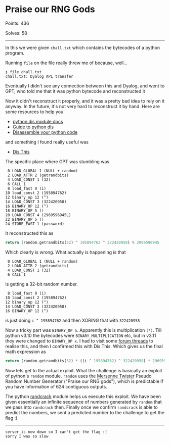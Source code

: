 # Praise our RNG Gods

Points: 436

Solves: 58

---

In this we were given `chall.txt` which contains the bytecodes of a python
program.

Running `file` on the file really threw me of because, well... 

```console 
❯ file chall.txt 
chall.txt: Dyalog APL transfer 
```

Eventually I didn't see any connection between this and Dyalog, and went to
GPT, who told me that it was python bytecode and reconstructed it

Now it didn't reconstruct it properly, and it was a pretty bad idea to rely on it
anyway. In the future, it's not very hard to reconstruct it by hand. Here are some resources to help you
- [python dis module docs](https://docs.python.org/3/library/dis.html)
- [Guide to python dis](https://jss367.github.io/a-guide-to-the-python-disassembler-module.html)
- [Disassemble your python code](https://florian-dahlitz.de/articles/disassemble-your-python-code)

and something I found really useful was 
- [Dis This](https://www.dis-this.com/)

The specific place where GPT was stumbling was 
```
 0 LOAD_GLOBAL 1 (NULL + random)
 2 LOAD_ATTR 2 (getrandbits)
 4 LOAD_CONST 1 (32)
 6 CALL 1
 8 load_fast 0 (i)
10 load_const 2 (195894762)
12 binary_op 12 (^)
14 LOAD_CONST 3 (322420958)
16 BINARY_OP 12 (^)
18 BINARY_OP 5 ()
20 LOAD_CONST 4 (2969596945L)
22 BINARY_OP 5 ()
24 STORE_FAST 1 (password)
```

It reconstructed this as 
```py
return (random.getrandbits(32) ^ 195894762 ^ 322420958) % 2969596945
```

Which clearly is wrong. What actually is happening is that 
```
 0 LOAD_GLOBAL 1 (NULL + random)
 2 LOAD_ATTR 2 (getrandbits)
 4 LOAD_CONST 1 (32)
 6 CALL 1
```

is getting a 32-bit random number. 

```
 8 load_fast 0 (i)
10 load_const 2 (195894762)
12 binary_op 12 (^)
14 LOAD_CONST 3 (322420958)
16 BINARY_OP 12 (^)
```

is just doing `i ^ 195894762` and then XORING that with `322420958`

Now a tricky part was `BINARY_OP 5`. Apparently this is multiplication `(*)`.
Till python v3.10 the bytecodes were `BINARY_MULTIPLICATION` etc, but in v3.11
they were changed to `BINARY_OP x`. I had to visit some [forum
threads](https://discuss.python.org/t/document-binary-op-opcodes/23884/4) to
realise this, and then I confirmed this with Dis This. Which gives us the final math expression as

```py
return (random.getrandbits(32) * ((i ^ 195894762) ^ 322420958) * 2969596945)
```

Now lets get to the actual exploit. What the challenge is basically an exploit
of python's `random` module. `random` uses the [Mersenne
Twister](https://www.math.sci.hiroshima-u.ac.jp/m-mat/MT/ewhat-is-mt.html)
Pseudo Random Number Generator ("Praise our RNG gods"), which is predictable if
you have information of 624 contiguous outputs. 

The python [randcrack](https://github.com/tna0y/Python-random-module-cracker)
module helps us execute this exploit. We have been given essentially an
infinite sequence of numbers generated by `random` that we pass into
`randcrack` then. Finally once we confirm `randcrack` is able to predict the
numbers, we sent a predicted number to the challenge to get the flag :)


---

```
server is now down so I can't get the flag :(
sorry I was so slow
```
